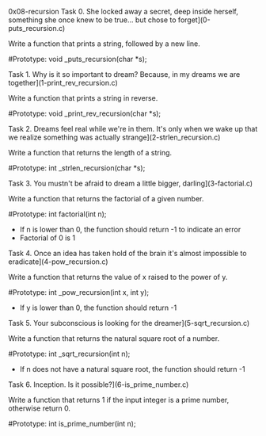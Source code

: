 0x08-recursion
Task 0. She locked away a secret, deep inside herself, something she once knew to be true... but chose to forget](0-puts_recursion.c)

Write a function that prints a string, followed by a new line.

#Prototype: void _puts_recursion(char *s);

Task 1. Why is it so important to dream? Because, in my dreams we are together](1-print_rev_recursion.c)

Write a function that prints a string in reverse.

#Prototype: void _print_rev_recursion(char *s);

Task 2. Dreams feel real while we're in them. It's only when we wake up that we realize something was actually strange](2-strlen_recursion.c)

Write a function that returns the length of a string.

#Prototype: int _strlen_recursion(char *s);

Task 3. You mustn't be afraid to dream a little bigger, darling](3-factorial.c)

Write a function that returns the factorial of a given number.

#Prototype: int factorial(int n);
- If n is lower than 0, the function should return -1 to indicate an error
- Factorial of 0 is 1

Task 4. Once an idea has taken hold of the brain it's almost impossible to eradicate](4-pow_recursion.c)

Write a function that returns the value of x raised to the power of y.

#Prototype: int _pow_recursion(int x, int y);
- If y is lower than 0, the function should return -1

Task 5. Your subconscious is looking for the dreamer](5-sqrt_recursion.c)

Write a function that returns the natural square root of a number.

#Prototype: int _sqrt_recursion(int n);
- If n does not have a natural square root, the function should return -1

Task 6. Inception. Is it possible?](6-is_prime_number.c)

Write a function that returns 1 if the input integer is a prime number, otherwise return 0.

#Prototype: int is_prime_number(int n);
